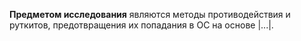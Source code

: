 **Предметом исследования** являются методы противодействия и руткитов, предотвращения их попадания в ОС на основе |...|.